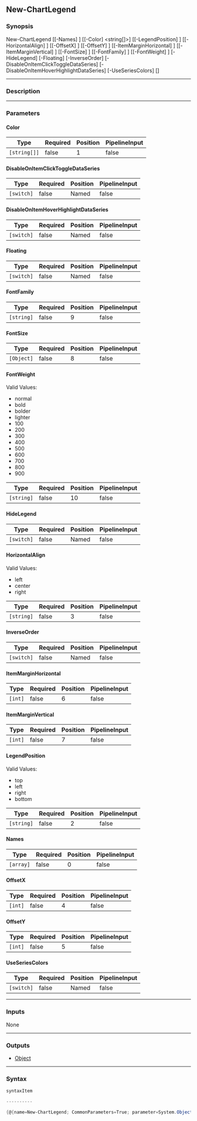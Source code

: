 New-ChartLegend
---------------

### Synopsis

New-ChartLegend [[-Names] <array>] [[-Color] <string[]>] [[-LegendPosition] <string>] [[-HorizontalAlign] <string>] [[-OffsetX] <int>] [[-OffsetY] <int>] [[-ItemMarginHorizontal] <int>] [[-ItemMarginVertical] <int>] [[-FontSize] <Object>] [[-FontFamily] <string>] [[-FontWeight] <string>] [-HideLegend] [-Floating] [-InverseOrder] [-DisableOnItemClickToggleDataSeries] [-DisableOnItemHoverHighlightDataSeries] [-UseSeriesColors] [<CommonParameters>]

---

### Description

---

### Parameters
#### **Color**

|Type        |Required|Position|PipelineInput|
|------------|--------|--------|-------------|
|`[string[]]`|false   |1       |false        |

#### **DisableOnItemClickToggleDataSeries**

|Type      |Required|Position|PipelineInput|
|----------|--------|--------|-------------|
|`[switch]`|false   |Named   |false        |

#### **DisableOnItemHoverHighlightDataSeries**

|Type      |Required|Position|PipelineInput|
|----------|--------|--------|-------------|
|`[switch]`|false   |Named   |false        |

#### **Floating**

|Type      |Required|Position|PipelineInput|
|----------|--------|--------|-------------|
|`[switch]`|false   |Named   |false        |

#### **FontFamily**

|Type      |Required|Position|PipelineInput|
|----------|--------|--------|-------------|
|`[string]`|false   |9       |false        |

#### **FontSize**

|Type      |Required|Position|PipelineInput|
|----------|--------|--------|-------------|
|`[Object]`|false   |8       |false        |

#### **FontWeight**

Valid Values:

* normal
* bold
* bolder
* lighter
* 100
* 200
* 300
* 400
* 500
* 600
* 700
* 800
* 900

|Type      |Required|Position|PipelineInput|
|----------|--------|--------|-------------|
|`[string]`|false   |10      |false        |

#### **HideLegend**

|Type      |Required|Position|PipelineInput|
|----------|--------|--------|-------------|
|`[switch]`|false   |Named   |false        |

#### **HorizontalAlign**

Valid Values:

* left
* center
* right

|Type      |Required|Position|PipelineInput|
|----------|--------|--------|-------------|
|`[string]`|false   |3       |false        |

#### **InverseOrder**

|Type      |Required|Position|PipelineInput|
|----------|--------|--------|-------------|
|`[switch]`|false   |Named   |false        |

#### **ItemMarginHorizontal**

|Type   |Required|Position|PipelineInput|
|-------|--------|--------|-------------|
|`[int]`|false   |6       |false        |

#### **ItemMarginVertical**

|Type   |Required|Position|PipelineInput|
|-------|--------|--------|-------------|
|`[int]`|false   |7       |false        |

#### **LegendPosition**

Valid Values:

* top
* left
* right
* bottom

|Type      |Required|Position|PipelineInput|
|----------|--------|--------|-------------|
|`[string]`|false   |2       |false        |

#### **Names**

|Type     |Required|Position|PipelineInput|
|---------|--------|--------|-------------|
|`[array]`|false   |0       |false        |

#### **OffsetX**

|Type   |Required|Position|PipelineInput|
|-------|--------|--------|-------------|
|`[int]`|false   |4       |false        |

#### **OffsetY**

|Type   |Required|Position|PipelineInput|
|-------|--------|--------|-------------|
|`[int]`|false   |5       |false        |

#### **UseSeriesColors**

|Type      |Required|Position|PipelineInput|
|----------|--------|--------|-------------|
|`[switch]`|false   |Named   |false        |

---

### Inputs
None

---

### Outputs
* [Object](https://learn.microsoft.com/en-us/dotnet/api/System.Object)

---

### Syntax
```PowerShell
syntaxItem
```
```PowerShell
----------
```
```PowerShell
{@{name=New-ChartLegend; CommonParameters=True; parameter=System.Object[]}}
```
